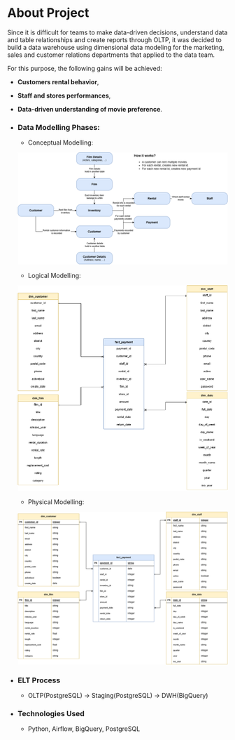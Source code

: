 # **About Project**

Since it is difficult for teams to make data-driven decisions, understand data and table relationships and create reports through OLTP, it was decided to build a data warehouse using dimensional data modeling for the marketing, sales and customer relations departments that applied to the data team.

For this purpose, the following gains will be achieved:
        
- **Customers rental behavior**,
- **Staff and stores performances**,
- **Data-driven understanding of movie preference**.


- ### Data Modelling Phases:

    - Conceptual Modelling:

    ![conceptual_model](modelling_images/conceptual_model.png)
        
    - Logical Modelling:

    ![logical_model](modelling_images/logical_model.png)

    - Physical Modelling:

    ![physical_model](modelling_images/physical_model.png)

- ### ELT Process

    - OLTP(PostgreSQL) → Staging(PostgreSQL) → DWH(BigQuery)

- ### Technologies Used

    - Python, Airflow, BigQuery, PostgreSQL